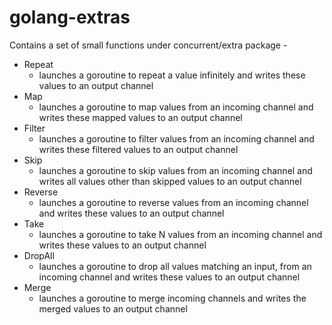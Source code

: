 # golang-extras

Contains a set of small functions under concurrent/extra package - 
+ Repeat
  + launches a goroutine to repeat a value infinitely and writes these values to an output channel
+ Map
  + launches a goroutine to map values from an incoming channel and writes these mapped values to an output channel
+ Filter
  + launches a goroutine to filter values from an incoming channel and writes these filtered values to an output channel
+ Skip
  + launches a goroutine to skip values from an incoming channel and writes all values other than skipped values to an output channel
+ Reverse
  + launches a goroutine to reverse values from an incoming channel and writes these values to an output channel
+ Take
  + launches a goroutine to take N values from an incoming channel and writes these values to an output channel
+ DropAll
  + launches a goroutine to drop all values matching an input, from an incoming channel and writes these values to an output channel
+ Merge
  + launches a goroutine to merge incoming channels and writes the merged values to an output channel
